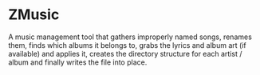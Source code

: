 # ZMusic
A music management tool that gathers improperly named songs, renames them, finds which albums it belongs to, grabs the lyrics and album art (if available) and applies it, creates the directory structure for each artist / album and finally writes the file into place.
